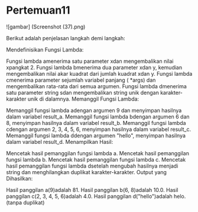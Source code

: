 # Pertemuan11

![gambar] (Screenshot (37).png)

Berikut adalah penjelasan langkah demi langkah:

Mendefinisikan Fungsi Lambda:

Fungsi lambda amenerima satu parameter xdan mengembalikan nilai xpangkat 2.
Fungsi lambda bmenerima dua parameter xdan y, kemudian mengembalikan nilai akar kuadrat dari jumlah kuadrat xdan y.
Fungsi lambda cmenerima parameter sejumlah variabel panjang ( *args) dan mengembalikan rata-rata dari semua argumen.
Fungsi lambda dmenerima satu parameter string sdan mengembalikan string unik dengan karakter-karakter unik di dalamnya.
Memanggil Fungsi Lambda:

Memanggil fungsi lambda adengan argumen 9 dan menyimpan hasilnya dalam variabel result_a.
Memanggil fungsi lambda bdengan argumen 6 dan 8, menyimpan hasilnya dalam variabel result_b.
Memanggil fungsi lambda cdengan argumen 2, 3, 4, 5, 6, menyimpan hasilnya dalam variabel result_c.
Memanggil fungsi lambda ddengan argumen "hello", menyimpan hasilnya dalam variabel result_d.
Menampilkan Hasil:

Mencetak hasil pemanggilan fungsi lambda a.
Mencetak hasil pemanggilan fungsi lambda b.
Mencetak hasil pemanggilan fungsi lambda c.
Mencetak hasil pemanggilan fungsi lambda dsetelah mengubah hasilnya menjadi string dan menghilangkan duplikat karakter-karakter.
Output yang Dihasilkan:

Hasil panggilan a(9)adalah 81.
Hasil panggilan b(6, 8)adalah 10.0.
Hasil panggilan c(2, 3, 4, 5, 6)adalah 4.0.
Hasil panggilan d("hello")adalah helo. (tanpa duplikat)
